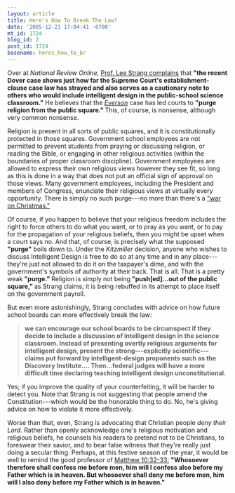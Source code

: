 ```yaml
---
layout: article
title: Here's How To Break The Law?
date: '2005-12-21 17:04:41 -0700'
mt_id: 1724
blog_id: 2
post_id: 1724
basename: heres_how_to_br
---
```

Over at <em>National Review Online,</em> <a href="http://www.nationalreview.com/comment/strang200512211205.asp">Prof. Lee Strang complains</a> that <strong>"the recent Dover case shows just how far the Supreme Court's establishment-clause case law has strayed and also serves as a cautionary note to others who would include intelligent design in the public-school science classroom."</strong> He believes that the <a href="http://caselaw.lp.findlaw.com/scripts/getcase.pl?court=us&vol=330&invol=1"><em>Everson</em></a> case has led courts to <strong>"purge religion from the public square." </strong>This, of course, is nonsense, although very common nonsense.

<!--more-->

Religion is present in all sorts of public squares, and it is constitutionally protected in those squares. Government school employees are not permitted to prevent students from praying or discussing religion, or reading the Bible, or engaging in other religious activities (within the boundaries of proper classroom discipline). Government employees are allowed to express their own religious views however they see fit, so long as this is done in a way that does not put an official sign of approval on those views. Many government employees, including the President and members of Congress, enunciate their religious views at virtually every opportunity. There is simply no such purge---no more than there's a <a href="http://www.stcynic.com/blog/archives/church_and_state/war_on_christmas/">"war on Christmas."</a>

Of course, if you happen to believe that your religious freedom includes the right to force others to do what you want, or to pray as you want, or to pay for the propagation of your religious beliefs, then you might be upset when a court says no. And that, of course, is precisely what the supposed<strong> "purge"</strong> boils down to. Under the <em>Kitzmiller </em>decision, anyone who wishes to discuss Intelligent Design is free to do so at any time and in any place---they're just not allowed to do it on the taxpayer's dime, and with the government's symbols of authority at their back. That is all. That is a pretty weak<strong> "purge." </strong>Religion is simply not being<strong> "push[ed]...out of the public square," </strong>as Strang claims; it is being rebuffed in its attempt to place itself on the government payroll. 

But even more astonishingly, Strang concludes with advice on how future school boards can more effectively break the law:

<blockquote><b>we can encourage our school boards to be circumspect if they decide to include a discussion of intelligent design in the science classroom. Instead of presenting overtly religious arguments for intelligent design, present the strong---explicitly scientific---claims put forward by intelligent-design proponents such as the Discovery Institute.... Then...federal judges will have a more difficult time declaring teaching intelligent design unconstitutional.</b></blockquote>

Yes; if you improve the quality of your counterfeiting, it will be harder to detect you. Note that Strang is not suggesting that people amend the Constitution---which would be the honorable thing to do. No, he's giving advice on how to violate it more effectively.

Worse than that, even, Strang is advocating that Christian people <em>deny their Lord.</em> Rather than openly acknowledge one's religious motivation and religious beliefs, he counsels his readers to pretend not to be Christians, to foreswear their savior, and to bear false witness that they're really just doing a secular thing. Perhaps, at this festive season of the year, it would be well to remind the good professor of <a href="http://www.cforc.com/kjv/Matthew/10.html">Matthew 10:32-33:</a> <strong>"Whosoever therefore shall confess me before men, him will I confess also before my Father which is in heaven. But whosoever shall deny me before men, him will I also deny before my Father which is in heaven."</strong>
